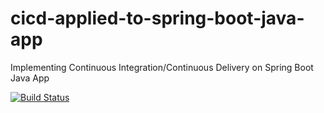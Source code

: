 # cicd-applied-to-spring-boot-java-app
Implementing Continuous Integration/Continuous Delivery on Spring Boot Java App

[![Build Status](https://travis-ci.com/gshah188/cicd-applied-to-spring-boot-java-app.svg)](https://travis-ci.com/gshah188/cicd-applied-to-spring-boot-java-app)
